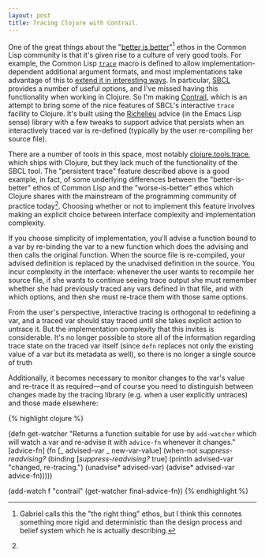 ```yaml
---
layout: post
title: Tracing Clojure with Contrail.
---
```


One of the great things about the "[better is better](http://www.jwz.org/doc/worse-is-better.html)"[^1] ethos in the Common Lisp community is that it's given rise to a culture of very good tools. For example, the Common Lisp [`trace`](http://www.ai.mit.edu/projects/iiip/doc/CommonLISP/HyperSpec/Body/mac_tracecm_untrace.html) macro is defined to allow implementation-dependent additional argument formats, and most implementations take advantage of this to [extend it in interesting ways](http://netzhansa.blogspot.com/2012/02/traces-of-awesomeness.html). In particular, [SBCL](http://www.sbcl.org/manual/#Function-Tracing) provides a number of useful options, and I've missed having this functionality when working in Clojure. So I'm making [Contrail](http://github.com/enaeher/contrail), which is an attempt to bring some of the nice features of SBCL's interactive `trace` facility to Clojure. It's built using the [Richelieu](https://github.com/thunknyc/richelieu) advice (in the Emacs Lisp sense) library with a few tweaks to support advice that persists when an interactively traced var is re-defined (typically by the user re-compiling her source file).

There are a number of tools in this space, most notably [clojure.tools.trace](https://github.com/clojure/tools.trace), which ships with Clojure, but they lack much of the functionality of the SBCL tool. The "persistent trace" feature described above is a good example, in fact, of some underlying differences between the "better-is-better" ethos of Common Lisp and the "worse-is-better" ethos which Clojure shares with the mainstream of the programming community of practice today[^2]. Choosing whether or not to implement this feature involves making an explicit choice between interface complexity and implementation complexity.

If you choose simplicity of implementation, you'll advise a function bound to a var by re-binding the var to a new function which does the advising and then calls the original function. When the source file is re-compiled, your advised definition is replaced by the unadvised definition in the source. You incur complexity in the interface: whenever the user wants to recompile her source file, if she wants to continue seeing trace output she must remember whether she had previously traced any vars defined in that file, and with which options, and then she must re-trace them with those same options.

From the user's perspective, interactive tracing is orthogonal to redefining a var, and a traced var should stay traced until she takes explicit action to untrace it. But the implementation complexity that this invites is considerable. It's no longer possible to store all of the information regarding trace state on the traced var itself (since `defn` replaces not only the existing value of a var but its metadata as well), so there is no longer a single source of truth

Additionally, it becomes necessary to monitor changes to the var's value and re-trace it as required&mdash;and of course you need to distinguish between changes made by the tracing library (e.g. when a user explicitly untraces) and those made elsewhere:

{% highlight clojure %}

(defn get-watcher
  "Returns a function suitable for use by `add-watcher` which will
  watch a var and re-advise it with `advice-fn` whenever it changes."
  [advice-fn]
  (fn [_ advised-var _ new-var-value]
    (when-not *suppress-readvising?*
      (binding [*suppress-readvising?* true]
        (println advised-var "changed, re-tracing.")
        (unadvise* advised-var)
        (advise* advised-var advice-fn)))))

(add-watch f "contrail" (get-watcher final-advice-fn))
{% endhighlight %}

[^1]: Gabriel calls this the "the right thing" ethos, but I think this connotes something more rigid and deterministic than the design process and belief system which he is actually describing.

[^2]: 